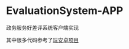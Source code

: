 # EvaluationSystem-APP
政务服务好差评系统客户端实现

其中很多代码参考了[玩安卓项目](https://github.com/zhujiang521/PlayAndroid)
